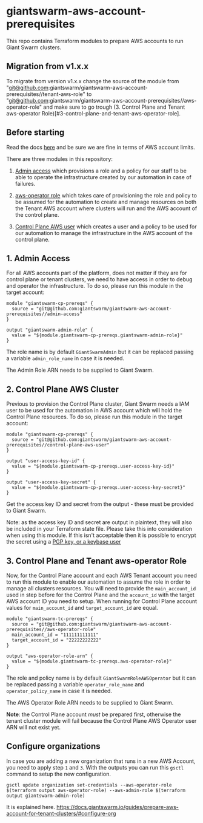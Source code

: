 # giantswarm-aws-account-prerequisites
This repo contains Terraform modules to prepare AWS accounts to run Giant Swarm clusters.

## Migration from v1.x.x

To migrate from version v1.x.x change the source of the module from "git@github.com:giantswarm/giantswarm-aws-account-prerequisites//tenant-aws-role" to "git@github.com:giantswarm/giantswarm-aws-account-prerequisites//aws-operator-role" and make sure to go trough (3. Control Plane and Tenant aws-operator Role)[#3-control-plane-and-tenant-aws-operator-role].

## Before starting

Read the docs [here](https://docs.giantswarm.io/guides/prepare-aws-account-for-tenant-clusters/) and be sure we are fine in terms of AWS account limits.

There are three modules in this repository:

1) [Admin access](./admin-access) which provisions a role and a policy for our staff to be able to operate the infrastructure created by our automation in case of failures.

2) [aws-operator role](./aws-operator-role) which takes care of provisioning the role and policy to be assumed for the automation to create and manage resources on both the Tenant AWS account where clusters will run and the AWS account of the control plane.

3) [Control Plane AWS user](./control-plane-aws-user) which creates a user and a policy to be used for our automation to manage the infrastructure in the AWS account of the control plane.

## 1. Admin Access

For all AWS accounts part of the platform, does not matter if they are for control plane or tenant clusters, we need to have access in order to debug and operator the infrastructure. To do so, please run this module in the target account:

```hcl
module "giantswarm-cp-prereqs" {
  source = "git@github.com:giantswarm/giantswarm-aws-account-prerequisites//admin-access"
}

output "giantswarm-admin-role" {
  value = "${module.giantswarm-cp-prereqs.giantswarm-admin-role}"
}
```

The role name is by default `GiantSwarmAdmin` but it can be replaced passing a variable `admin_role_name` in case it is needed.

The Admin Role ARN needs to be supplied to Giant Swarm.

## 2. Control Plane AWS Cluster

Previous to provision the Control Plane cluster, Giant Swarm needs a IAM user to be used for the automation in AWS account which will hold the Control Plane resources. To do so, please run this module in the target account:

```hcl
module "giantswarm-cp-prereqs" {
  source = "git@github.com:giantswarm/giantswarm-aws-account-prerequisites//control-plane-aws-user"
}

output "user-access-key-id" {
  value = "${module.giantswarm-cp-prereqs.user-access-key-id}"
}

output "user-access-key-secret" {
  value = "${module.giantswarm-cp-prereqs.user-access-key-secret}"
}
```

Get the access key ID and secret from the output - these must be provided to Giant Swarm.

Note: as the access key ID and secret are output in plaintext, they will also be included in your
Terraform state file. Please take this into consideration when using this module. If this isn't
acceptable then it is possible to encrypt the secret using a [PGP key, or a keybase user](https://www.terraform.io/docs/providers/aws/r/iam_access_key.html#pgp_key)

## 3. Control Plane and Tenant aws-operator Role

Now, for the Control Plane account and each AWS Tenant account you need to run this module to enable our automation to assume the role in order to manage all clusters resources. You will need to provide the `main_account_id` used in step before for the Control Plane and the `account_id` with the target AWS account ID you need to setup. When running for Control Plane account values for `main_account_id` and `target_account_id` are equal.

```hcl
module "giantswarm-tc-prereqs" {
  source = "git@github.com:giantswarm/giantswarm-aws-account-prerequisites//aws-operator-role"
  main_account_id = "111111111111"
  target_account_id = "22222222222"
}

output "aws-operator-role-arn" {
  value = "${module.giantswarm-tc-prereqs.aws-operator-role}"
}
```

The role and policy name is by default `GiantSwarmRoleAWSOperator` but it can be replaced passing a variable `operator_role_name` and `operator_policy_name` in case it is needed.

The AWS Operator Role ARN needs to be supplied to Giant Swarm.

__Note__: the Control Plane account _must_ be prepared first, otherwise the tenant cluster module will fail because the Control Plane AWS Operator user ARN will not exist yet.

## Configure organizations

In case you are adding a new organization that runs in a new AWS Account, you need to apply step `1` and `3`. With the outputs you can run this `gsctl` command to setup the new configuration.

`gsctl update organization set-credentials --aws-operator-role $(terraform output aws-operator-role) --aws-admin-role $(terraform output giantswarm-admin-role)`

It is explained here.
https://docs.giantswarm.io/guides/prepare-aws-account-for-tenant-clusters/#configure-org
